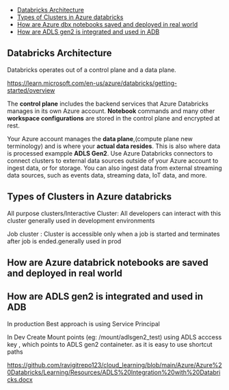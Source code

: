 

- [Databricks Architecture](#databricks-architecture)
- [Types of Clusters in Azure databricks](#types-of-clusters-in-azure-databricks)
- [How are Azure dbx notebooks saved and deployed in real world](#how-are-azure-databrick-notebooks-are-saved-and-deployed-in-real-world)
- [ How are ADLS gen2 is integrated and used in ADB](#how-are-adls-gen2-is-integrated-and-used-in-adb)

## Databricks Architecture 
Databricks operates out of a control plane and a data plane.

https://learn.microsoft.com/en-us/azure/databricks/getting-started/overview

The **control plane** includes the backend services that Azure Databricks manages in its own Azure account. 
**Notebook** commands and many other **workspace configurations** are stored in the control plane and encrypted at rest.

Your Azure account manages the **data plane**,(compute plane new terminology) and is where your **actual data resides**. This is also where data is processed exampple **ADLS Gen2**. Use Azure Databricks connectors to connect clusters to external data sources outside of your Azure account to ingest data, or for storage. You can also ingest data from external streaming data sources, such as events data, streaming data, IoT data, and more.

## Types of Clusters in Azure databricks

All purpose clusters/Interactive Cluster:
All developers can interact with this cluster generally used in development environments

Job cluster :
Cluster is accessible only when a job is started and terminates after job is ended.generally used in prod



## How are Azure databrick notebooks are saved and deployed in real world


##  How are ADLS gen2 is integrated and used in ADB
In production Best approach is using Service Principal 

In Dev Create Mount points (eg: /mount/adlsgen2_test) using ADLS acccess key , which points to ADLS gen2 containeter. as it is easy to use shortcut paths

https://github.com/ravigitrepo123/cloud_learning/blob/main/Azure/Azure%20Databricks/Learning/Resources/ADLS%20Integration%20with%20Databricks.docx



